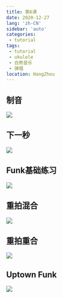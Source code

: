 ```yaml
---
title: 第6课
date: 2020-12-27
lang: 'zh-CN'
sidebar: 'auto'
categories:
 - tutorial
tags: 
 - tutorial 
 - ukulele 
 - 白熊音乐 
 - 弹唱
location: HangZhou
---
```


<!-- <iframe style="height: -webkit-fill-available;width: -webkit-fill-available;" src="/ukuleleTutorial/进阶6.pdf" scrolling="no" border="0" frameborder="no" framespacing="0" allowfullscreen="true"> </iframe> -->

## 制音

![](/ukuleleTutorial/lesson6/6_37.png) 
## 下一秒

![](/ukuleleTutorial/lesson6/6_38.png) 
## Funk基础练习

![](/ukuleleTutorial/lesson6/6_39.png) 
## 重拍混合

![](/ukuleleTutorial/lesson6/6_40.png) 
## 重拍重合

![](/ukuleleTutorial/lesson6/6_41.png) 
## Uptown Funk

![](/ukuleleTutorial/lesson6/6_42.png) 